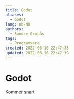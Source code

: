 ```yaml
---
title: Godot
aliases: 
  - Godot
lang: nb-NO
authors:
  - Sondre Grønås
tags:
  - Programvare
created: 2022-08-16 22:47:38
updated: 2022-08-16 22:47:39
---
```

# Godot
Kommer snart